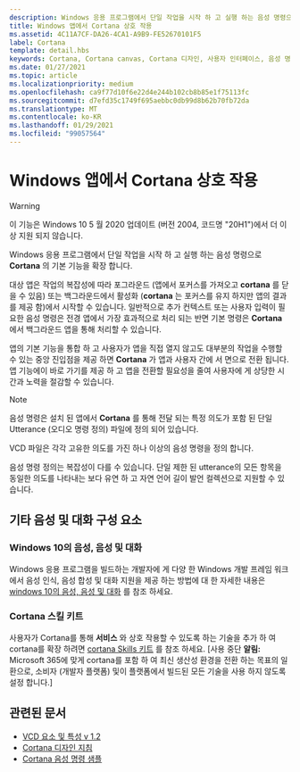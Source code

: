 ```yaml
---
description: Windows 응용 프로그램에서 단일 작업을 시작 하 고 실행 하는 음성 명령으로 **Cortana** 의 기본 기능을 확장 합니다.
title: Windows 앱에서 Cortana 상호 작용
ms.assetid: 4C11A7CF-DA26-4CA1-A9B9-FE52670101F5
label: Cortana
template: detail.hbs
keywords: Cortana, Cortana canvas, Cortana 디자인, 사용자 인터페이스, 음성 명령, VCD
ms.date: 01/27/2021
ms.topic: article
ms.localizationpriority: medium
ms.openlocfilehash: ca9f77d10f6e22d4e244b102cb8b85e1f75113fc
ms.sourcegitcommit: d7efd35c1749f695aebbc0db99d8b62b70fb72da
ms.translationtype: MT
ms.contentlocale: ko-KR
ms.lasthandoff: 01/29/2021
ms.locfileid: "99057564"
---
```

# <a name="cortana-interactions-in-windows-apps"></a>Windows 앱에서 Cortana 상호 작용

>[!WARNING]
> 이 기능은 Windows 10 5 월 2020 업데이트 (버전 2004, 코드명 "20H1")에서 더 이상 지원 되지 않습니다.

Windows 응용 프로그램에서 단일 작업을 시작 하 고 실행 하는 음성 명령으로 **Cortana** 의 기본 기능을 확장 합니다.

대상 앱은 작업의 복잡성에 따라 포그라운드 (앱에서 포커스를 가져오고 **cortana** 를 닫을 수 있음) 또는 백그라운드에서 활성화 (**cortana** 는 포커스를 유지 하지만 앱의 결과를 제공 함)에서 시작할 수 있습니다. 일반적으로 추가 컨텍스트 또는 사용자 입력이 필요한 음성 명령은 전경 앱에서 가장 효과적으로 처리 되는 반면 기본 명령은 **Cortana** 에서 백그라운드 앱을 통해 처리할 수 있습니다.

앱의 기본 기능을 통합 하 고 사용자가 앱을 직접 열지 않고도 대부분의 작업을 수행할 수 있는 중앙 진입점을 제공 하면 **Cortana** 가 앱과 사용자 간에 서 면으로 전환 됩니다. 앱 기능에이 바로 가기를 제공 하 고 앱을 전환할 필요성을 줄여 사용자에 게 상당한 시간과 노력을 절감할 수 있습니다.

> [!NOTE]
> 음성 명령은 설치 된 앱에서 **Cortana** 를 통해 전달 되는 특정 의도가 포함 된 단일 Utterance (오디오 명령 정의) 파일에 정의 되어 있습니다.
>
> VCD 파일은 각각 고유한 의도를 가진 하나 이상의 음성 명령을 정의 합니다.
>
> 음성 명령 정의는 복잡성이 다를 수 있습니다. 단일 제한 된 utterance의 모든 항목을 동일한 의도를 나타내는 보다 유연 하 고 자연 언어 길이 발언 컬렉션으로 지원할 수 있습니다.

## <a name="other-speech-and-conversation-components"></a>기타 음성 및 대화 구성 요소

### <a name="speech-voice-and-conversation-in-windows-10"></a>Windows 10의 음성, 음성 및 대화

Windows 응용 프로그램을 빌드하는 개발자에 게 다양 한 Windows 개발 프레임 워크에서 음성 인식, 음성 합성 및 대화 지원을 제공 하는 방법에 대 한 자세한 내용은 [windows 10의 음성, 음성 및 대화](/windows/apps/speech) 를 참조 하세요.

### <a name="cortana-skills-kit"></a>Cortana 스킬 키트

사용자가 Cortana를 통해 **서비스** 와 상호 작용할 수 있도록 하는 기술을 추가 하 여 cortana를 확장 하려면 [cortana Skills 키트](/cortana/skills/) 를 참조 하세요. [사용 중단 **알림:** Microsoft 365에 맞게 cortana를 포함 하 여 최신 생산성 환경을 전환 하는 목표의 일환으로, 소비자 (개발자 플랫폼) 및이 플랫폼에서 빌드된 모든 기술을 사용 하지 않도록 설정 합니다.]

## <a name="related-articles"></a>관련된 문서

- [VCD 요소 및 특성 v 1.2](/uwp/schemas/voicecommands/voice-command-elements-and-attributes-1-2)
- [Cortana 디자인 지침](cortana-design-guidelines.md)
- [Cortana 음성 명령 샘플](https://go.microsoft.com/fwlink/p/?LinkID=619899)

